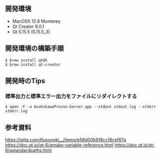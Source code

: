 ## 開発環境
- MacOSX 12.6 Monterey
- Qt Creator 8.0.1
- Qt 5.15.5 (5.15.5_3)

## 開発環境の構築手順
```
$ brew install qt@5
$ brew install qt-creator
```

## 開発時のTips
### 標準出力と標準エラー出力をファイルにリダイレクトする
```
$ open -F -a AsahikawaProcon-Server.app --stdout stdout.log --stderr stderr.log
```

## 参考資料
https://qiita.com/Kusunoki__/items/e58d00b918cc18cef67a
https://doc.qt.io/qt-6/qmake-variable-reference.html
https://doc.qt.io/qt-6/qstandardpaths.html
